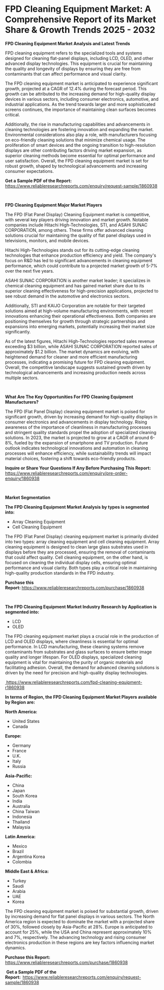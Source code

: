 <p><h1>FPD Cleaning Equipment Market: A Comprehensive Report of its Market Share & Growth Trends 2025 - 2032</h1></p><p><strong>FPD Cleaning Equipment Market Analysis and Latest Trends</strong></p>
<p><p>FPD cleaning equipment refers to the specialized tools and systems designed for cleaning flat-panel displays, including LCD, OLED, and other advanced display technologies. This equipment is crucial for maintaining the quality and longevity of displays by ensuring they are free from contaminants that can affect performance and visual clarity.</p><p>The FPD cleaning equipment market is anticipated to experience significant growth, projected at a CAGR of 12.4% during the forecast period. This growth can be attributed to the increasing demand for high-quality display devices in various sectors, including consumer electronics, automotive, and industrial applications. As the trend towards larger and more sophisticated screens continues, the importance of maintaining clean surfaces becomes critical.</p><p>Additionally, the rise in manufacturing capabilities and advancements in cleaning technologies are fostering innovation and expanding the market. Environmental considerations also play a role, with manufacturers focusing on eco-friendly cleaning solutions that minimize chemical usage. The proliferation of smart devices and the ongoing transition to high-resolution displays are other contributing factors driving market expansion, as superior cleaning methods become essential for optimal performance and user satisfaction. Overall, the FPD cleaning equipment market is set for robust growth, shaped by technological advancements and increasing consumer expectations.</p></p>
<p><strong>Get a Sample PDF of the Report:&nbsp;</strong> <a href="https://www.reliableresearchreports.com/enquiry/request-sample/1860938?utm_campaign=3136&utm_medium=2&utm_source=Github&utm_content=ia&utm_term=16042025&utm_id=fpd-cleaning-equipment">https://www.reliableresearchreports.com/enquiry/request-sample/1860938</a></p>
<p>&nbsp;</p>
<p><strong>FPD Cleaning Equipment Major Market Players</strong></p>
<p><p>The FPD (Flat Panel Display) Cleaning Equipment market is competitive, with several key players driving innovation and market growth. Notable companies include Hitachi High-Technologies, STI, and ASAHI SUNAC CORPORATION, among others. These firms offer advanced cleaning solutions crucial for maintaining the quality of flat panel displays used in televisions, monitors, and mobile devices.</p><p>Hitachi High-Technologies stands out for its cutting-edge cleaning technologies that enhance production efficiency and yield. The company's focus on R&D has led to significant advancements in cleaning equipment performance, which could contribute to a projected market growth of 5-7% over the next five years.</p><p>ASAHI SUNAC CORPORATION is another market leader; it specializes in chemical cleaning equipment and has gained market share due to its superior cleaning effectiveness for high-precision applications, projected to see robust demand in the automotive and electronics sectors.</p><p>Additionally, STI and KAIJO Corporation are notable for their targeted solutions aimed at high-volume manufacturing environments, with recent innovations enhancing their operational effectiveness. Both companies are positioning themselves for growth through strategic partnerships and expansions into emerging markets, potentially increasing their market size significantly.</p><p>As of the latest figures, Hitachi High-Technologies reported sales revenue exceeding $3 billion, while ASAHI SUNAC CORPORATION reported sales of approximately $1.2 billion. The market dynamics are evolving, with heightened demand for cleaner and more efficient manufacturing processes, indicating a promising future for FPD cleaning equipment. Overall, the competitive landscape suggests sustained growth driven by technological advancements and increasing production needs across multiple sectors.</p></p>
<p>&nbsp;</p>
<p><strong>What Are The Key Opportunities For FPD Cleaning Equipment Manufacturers?</strong></p>
<p><p>The FPD (Flat Panel Display) cleaning equipment market is poised for significant growth, driven by increasing demand for high-quality displays in consumer electronics and advancements in display technology. Rising awareness of the importance of cleanliness in manufacturing processes and stringent quality standards propel the adoption of specialized cleaning solutions. In 2023, the market is projected to grow at a CAGR of around 6-8%, fueled by the expansion of smartphone and TV production. Future outlook indicates technological innovations and automation in cleaning processes will enhance efficiency, while sustainability trends will impact material choices, fostering a shift towards eco-friendly products.</p></p>
<p><strong>Inquire or Share Your Questions If Any Before Purchasing This Report:</strong> <a href="https://www.reliableresearchreports.com/enquiry/pre-order-enquiry/1860938?utm_campaign=3136&utm_medium=2&utm_source=Github&utm_content=ia&utm_term=16042025&utm_id=fpd-cleaning-equipment">https://www.reliableresearchreports.com/enquiry/pre-order-enquiry/1860938</a></p>
<p>&nbsp;</p>
<p><strong>Market Segmentation</strong></p>
<p><strong>The FPD Cleaning Equipment Market Analysis by types is segmented into:</strong></p>
<p><ul><li>Array Cleaning Equipment</li><li>Cell Cleaning Equipment</li></ul></p>
<p><p>The FPD (Flat Panel Display) cleaning equipment market is primarily divided into two types: array cleaning equipment and cell cleaning equipment. Array cleaning equipment is designed to clean large glass substrates used in displays before they are processed, ensuring the removal of contaminants that could affect quality. Cell cleaning equipment, on the other hand, is focused on cleaning the individual display cells, ensuring optimal performance and visual clarity. Both types play a critical role in maintaining high-quality production standards in the FPD industry.</p></p>
<p><strong>Purchase this Report:&nbsp;</strong><a href="https://www.reliableresearchreports.com/purchase/1860938?utm_campaign=3136&utm_medium=2&utm_source=Github&utm_content=ia&utm_term=16042025&utm_id=fpd-cleaning-equipment">https://www.reliableresearchreports.com/purchase/1860938</a></p>
<p>&nbsp;</p>
<p><strong>The FPD Cleaning Equipment Market Industry Research by Application is segmented into:</strong></p>
<p><ul><li>LCD</li><li>OLED</li></ul></p>
<p><p>The FPD cleaning equipment market plays a crucial role in the production of LCD and OLED displays, where cleanliness is essential for optimal performance. In LCD manufacturing, these cleaning systems remove contaminants from substrates and glass surfaces to ensure better image quality and longer lifespan. For OLED displays, specialized cleaning equipment is vital for maintaining the purity of organic materials and facilitating adhesion. Overall, the demand for advanced cleaning solutions is driven by the need for precision and high-quality display technologies.</p></p>
<p><a href="https://www.reliableresearchreports.com/fpd-cleaning-equipment-r1860938?utm_campaign=3136&utm_medium=2&utm_source=Github&utm_content=ia&utm_term=16042025&utm_id=fpd-cleaning-equipment">&nbsp;https://www.reliableresearchreports.com/fpd-cleaning-equipment-r1860938</a></p>
<p><strong>In terms of Region, the FPD Cleaning Equipment Market Players available by Region are:</strong></p>
<p>
    <p> <strong> North America: </strong>
        <ul>
            <li>United States</li>
            <li>Canada</li>
        </ul>
        </p> 
    <p> <strong> Europe: </strong>
        <ul>
            <li>Germany</li>
            <li>France</li>
            <li>U.K.</li>
            <li>Italy</li>
            <li>Russia</li>
        </ul>
        </p> 
    <p> <strong> Asia-Pacific: </strong>
        <ul>
            <li>China</li>
            <li>Japan</li>
            <li>South Korea</li>
            <li>India</li>
            <li>Australia</li>
            <li>China Taiwan</li>
            <li>Indonesia</li>
            <li>Thailand</li>
            <li>Malaysia</li>
        </ul>
        </p> 
    <p> <strong> Latin America: </strong>
        <ul>
            <li>Mexico</li>
            <li>Brazil</li>
            <li>Argentina Korea</li>
            <li>Colombia</li>
        </ul>
        </p> 
    <p> <strong> Middle East & Africa: </strong>
        <ul>
            <li>Turkey</li>
            <li>Saudi</li>
            <li>Arabia</li>
            <li>UAE</li>
            <li>Korea</li>
        </ul>
    </p>
    </p>
<p><p>The FPD cleaning equipment market is poised for substantial growth, driven by increasing demand for flat panel displays in various sectors. The North America region is expected to dominate the market with a projected share of 30%, followed closely by Asia-Pacific at 28%. Europe is anticipated to account for 25%, while the USA and China represent approximately 10% and 7%, respectively. The advancing technology and rising consumer electronics production in these regions are key factors influencing market dynamics.</p></p>
<p><strong>Purchase this Report: </strong><a href="https://www.reliableresearchreports.com/purchase/1860938?utm_campaign=3136&utm_medium=2&utm_source=Github&utm_content=ia&utm_term=16042025&utm_id=fpd-cleaning-equipment">https://www.reliableresearchreports.com/purchase/1860938</a></p>
<p>&nbsp;<strong>Get a Sample PDF of the Report:&nbsp;&nbsp;</strong><a href="https://www.reliableresearchreports.com/enquiry/request-sample/1860938?utm_campaign=3136&utm_medium=2&utm_source=Github&utm_content=ia&utm_term=16042025&utm_id=fpd-cleaning-equipment">https://www.reliableresearchreports.com/enquiry/request-sample/1860938</a></p>
<p><strong></strong></p>
<p><p></p><p></p><p></p></p>